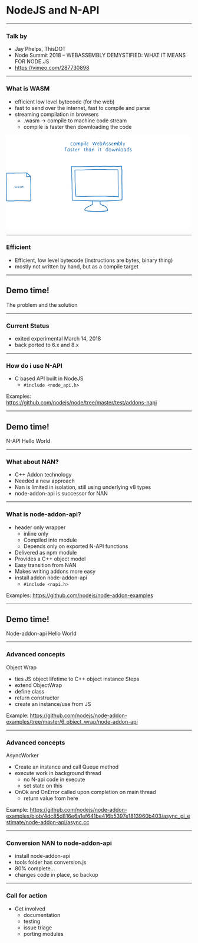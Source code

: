 # NodeJS and N-API

---
### Talk by
- Jay Phelps, ThisDOT
- Node Summit 2018 – WEBASSEMBLY DEMYSTIFIED: WHAT IT MEANS FOR NODE.JS 
- https://vimeo.com/287730898

---
### What is WASM
- efficient low level bytecode (for the web)
- fast to send over the internet, fast to compile and parse 
- streaming compilation in browsers
    - .wasm -> compile to machine code stream
    - compile is faster then downloading the code
<img src="./img/wasmstream.gif"/>

---
### Efficient
- Efficient, low level bytecode (instructions are bytes, binary thing)
- mostly not written by hand, but as a compile target
---
<!-- .slide: data-background="url('/img/demo.jpg')" data-background-size="cover" --> 
<!-- .slide: class="lab" -->
## Demo time!
The problem and the solution

---
### Current Status
- exited experimental March 14, 2018
- back ported to 6.x and 8.x

---
### How do i use N-API
- C based API built in NodeJS
    - `#include <node_api.h>`

Examples:  
https://github.com/nodejs/node/tree/master/test/addons-napi

---
<!-- .slide: data-background="url('/img/demo.jpg')" data-background-size="cover" --> 
<!-- .slide: class="lab" -->
## Demo time!
N-API Hello World

---
### What about NAN?
- C++ Addon technology
- Needed a new approach
- Nan is limited in isolation, still using underlying v8 types
- node-addon-api is successor for NAN
    
---
### What is node-addon-api?
- header only wrapper
    - inline only
    - Compiled into module
    - Depends only on exported N-API functions
- Delivered as npm module
- Provides a C++ object model
- Easy transition from NAN
- Makes writing addons more easy
- install addon node-addon-api
    - `#include <napi.h>`

Examples:
https://github.com/nodejs/node-addon-examples 

---
<!-- .slide: data-background="url('/img/demo.jpg')" data-background-size="cover" --> 
<!-- .slide: class="lab" -->
## Demo time!
Node-addon-api Hello World

---
### Advanced concepts
Object Wrap
- ties JS object lifetime to C++ object instance
Steps
- extend ObjectWrap
- define class
- return constructor
- create an instance/use from JS

Example: 
https://github.com/nodejs/node-addon-examples/tree/master/6_object_wrap/node-addon-api


---
### Advanced concepts
AsyncWorker
- Create an instance and call Queue method
- execute work in background thread
    - no N-api code in execute
    - set state on this
- OnOk and OnError called upon completion on main thread
    - return value from here


Example: 
https://github.com/nodejs/node-addon-examples/blob/4dc85d816e6a1ef641be416b5397e1813960b403/async_pi_estimate/node-addon-api/async.cc

---
### Conversion NAN to node-addon-api
- install node-addon-api
- tools folder has conversion.js
- 80% complete...
- changes code in place, so backup


---
### Call for action
- Get involved
    - documentation
    - testing
    - issue triage
    - porting modules




